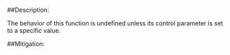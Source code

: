 ##Description:

The behavior of this function is undefined unless its control parameter is set to a specific value.



##Mitigation:
